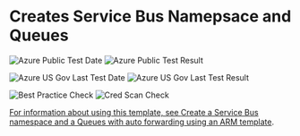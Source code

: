 # Creates Service Bus Namepsace and Queues

![Azure Public Test Date](https://azurequickstartsservice.blob.core.windows.net/badges/101-servicebus-queue/PublicLastTestDate.svg)
![Azure Public Test Result](https://azurequickstartsservice.blob.core.windows.net/badges/101-servicebus-queue/PublicDeployment.svg)

![Azure US Gov Last Test Date](https://azurequickstartsservice.blob.core.windows.net/badges/101-servicebus-queue/FairfaxLastTestDate.svg)
![Azure US Gov Last Test Result](https://azurequickstartsservice.blob.core.windows.net/badges/101-servicebus-queue/FairfaxDeployment.svg)

![Best Practice Check](https://azurequickstartsservice.blob.core.windows.net/badges/101-servicebus-queue/BestPracticeResult.svg)
![Cred Scan Check](https://azurequickstartsservice.blob.core.windows.net/badges/101-servicebus-queue/CredScanResult.svg)

<a href="https://portal.azure.com/#create/Microsoft.Template/uri/https%3A%2F%2Fraw.githubusercontent.com%2FAzure%2Fazure-quickstart-templates%2Fmaster%2F201-servicebus-create-queue-autoforwarding%2Fazuredeploy.json" target="_blank">
    


<a href="http://armviz.io/#/?load=https%3A%2F%2Fraw.githubusercontent.com%2FAzure%2Fazure-quickstart-templates%2Fmaster%2F201-servicebus-create-queue-autoforwarding%2Fazuredeploy.json" target="_blank">
    


For information about using this template, see [Create a Service Bus namespace and a Queues with auto forwarding using an ARM template](http://azure.microsoft.com/documentation/articles/service-bus-resource-manager-namespace-queue/).

